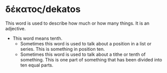 # δέκατος/dekatos
This word is used to describe how much or how many things. It is an adjective.

* This word means tenth.
    * Sometimes this word is used to talk about a position in a list or series. This is something in position ten.
    * Sometimes this word is used to talk about a tithe or tenth of something. This is one part of something that has been divided into ten equal parts.
